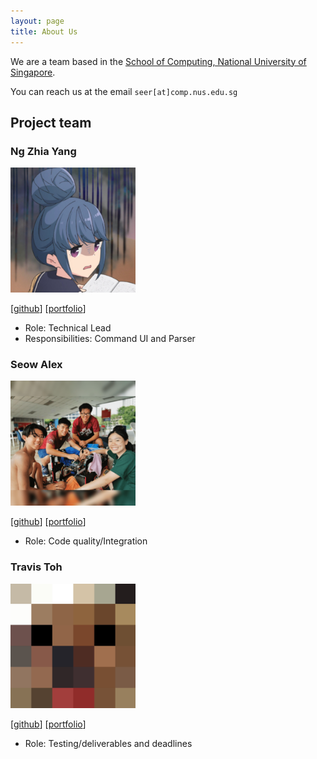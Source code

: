 ```yaml
---
layout: page
title: About Us
---
```


We are a team based in the [School of Computing, National University of Singapore](http://www.comp.nus.edu.sg).

You can reach us at the email `seer[at]comp.nus.edu.sg`

## Project team

### Ng Zhia Yang

<img src="images/zhiayang.png" width="200px">

[[github](http://github.com/zhiayang)]
[[portfolio](team/johndoe.md)]

* Role: Technical Lead
* Responsibilities: Command UI and Parser

### Seow Alex

<img src="images/seowalex.png" width="200px">

[[github](http://github.com/seowalex)]
[[portfolio](team/johndoe.md)]

* Role: Code quality/Integration

### Travis Toh

<img src="images/trav1st.png" width="200px">

[[github](http://github.com/trav1st)]
[[portfolio](team/johndoe.md)]

* Role: Testing/deliverables and deadlines

